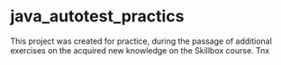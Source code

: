 # java_autotest_practics
This project was created for practice, during the passage of additional exercises on the acquired new knowledge on the Skillbox course. Tnx
